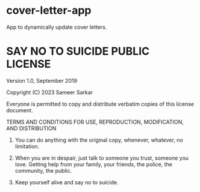 # cover-letter-app
App to dynamically update cover letters.




# SAY NO TO SUICIDE PUBLIC LICENSE 

Version 1.0, September 2019

Copyright (C) 2023 Sameer Sarkar

Everyone is permitted to copy and distribute verbatim copies
of this license document.

TERMS AND CONDITIONS FOR USE, REPRODUCTION, MODIFICATION, AND DISTRIBUTION

  1. You can do anything with the original copy, 
  whenever, whatever, no limitation.
  
  2. When you are in despair, just talk to someone you trust, 
  someone you love. Getting help from your family, your friends, 
  the police, the community, the public.
  
  3. Keep yourself alive and say no to suicide.
